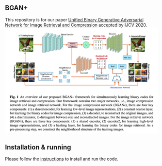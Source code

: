 ## BGAN+
This repository is for our paper [Unified Binary Generative Adversarial Network for Image Retrieval and Compression](https://pure.tudelft.nl/ws/portalfiles/portal/82393102/ijcv2020_binary.pdf) accepted by IJCV 2020.
![image](https://github.com/ht014/ubgan/blob/main/framework.png)
## Installation & running
Please follow the [instructions](https://github.com/ht014/BGAN/blob/master/README.md) to install and run the code. 
